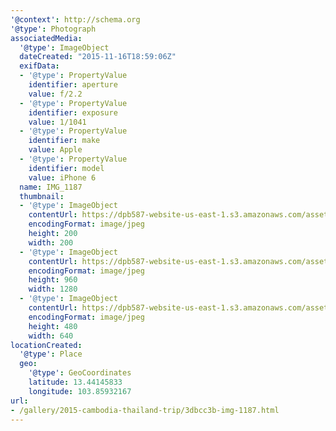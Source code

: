 ```yaml
---
'@context': http://schema.org
'@type': Photograph
associatedMedia:
  '@type': ImageObject
  dateCreated: "2015-11-16T18:59:06Z"
  exifData:
  - '@type': PropertyValue
    identifier: aperture
    value: f/2.2
  - '@type': PropertyValue
    identifier: exposure
    value: 1/1041
  - '@type': PropertyValue
    identifier: make
    value: Apple
  - '@type': PropertyValue
    identifier: model
    value: iPhone 6
  name: IMG_1187
  thumbnail:
  - '@type': ImageObject
    contentUrl: https://dpb587-website-us-east-1.s3.amazonaws.com/asset/gallery/2015-cambodia-thailand-trip/3dbcc3b-img-1187~200x200.jpg
    encodingFormat: image/jpeg
    height: 200
    width: 200
  - '@type': ImageObject
    contentUrl: https://dpb587-website-us-east-1.s3.amazonaws.com/asset/gallery/2015-cambodia-thailand-trip/3dbcc3b-img-1187~1280.jpg
    encodingFormat: image/jpeg
    height: 960
    width: 1280
  - '@type': ImageObject
    contentUrl: https://dpb587-website-us-east-1.s3.amazonaws.com/asset/gallery/2015-cambodia-thailand-trip/3dbcc3b-img-1187~640w.jpg
    encodingFormat: image/jpeg
    height: 480
    width: 640
locationCreated:
  '@type': Place
  geo:
    '@type': GeoCoordinates
    latitude: 13.44145833
    longitude: 103.85932167
url:
- /gallery/2015-cambodia-thailand-trip/3dbcc3b-img-1187.html
---
```

